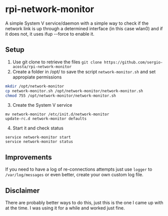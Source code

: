 # rpi-network-monitor
A simple System V service/daemon with a simple way to check if the network link is up through a determined interface (in this case wlan0) and if it does not, it uses ifup --force to enable it. 

## Setup
1. Use git clone to retrieve the files
`git clone https://github.com/sergio-acosta/rpi-network-monitor`
2. Create a folder in /opt/ to save the script `network-monitor.sh` and set appropiate permissions
```bash
mkdir /opt/network-monitor
cp network-monitor.sh /opt/network-monitor/network-monitor.sh
chmod 755 /opt/network-monitor/network-monitor.sh
```
3. Create the System V service
```
mv network-monitor /etc/init.d/network-monitor
update-rc.d network-monitor defaults
```
4. Start it and check status
```
service network-monitor start
service network-monitor status
```

## Improvements
If you need to have a log of re-connections attempts just use `logger` to `/var/log/messages` or even better, create your own custom log file.

## Disclaimer
There are probably better ways to do this, just this is the one I came up with at the time. I was using it for a while and worked just fine.

